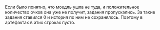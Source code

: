Если было понятно, что моедль ушла не туда, и положительное количество очков она уже не получит, задания пропускались. За такие задания ставился 0 и история по ним не сохранялось. Поэтому в артефактах в этих строках пусто.